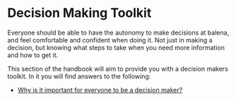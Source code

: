 # Decision Making Toolkit

Everyone should be able to have the autonomy to make decisions at balena, and feel comfortable and confident when doing it. Not just in making a decision, but knowing what steps to take when you need more information and how to get it.

This section of the handbook will aim to provide you with a decision makers toolkit. In it you will find answers to the following:

* [Why is it important for everyone to be a decision maker?](./everyone-be-a-decision-maker.md)